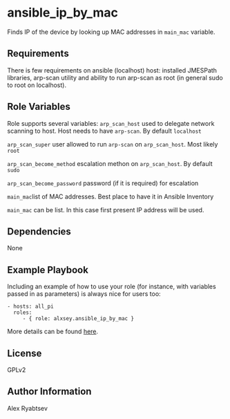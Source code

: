 ansible_ip_by_mac
=========

Finds IP of the device by looking up MAC addresses in `main_mac` variable.

Requirements
------------

There is few requirements on ansible (localhost) host: installed JMESPath libraries, 
arp-scan utility and ability to run arp-scan as root (in general sudo to root on localhost).

Role Variables
--------------
Role supports several variables:
`arp_scan_host` used to delegate network scanning to host. Host needs to have `arp-scan`. By default `localhost`

`arp_scan_super` user allowed to run `arp-scan` on `arp_scan_host`. Most likely `root`

`arp_scan_become_method` escalation methon on `arp_scan_host`. By default `sudo`

`arp_scan_become_password` password (if it is required) for escalation

`main_mac`list of MAC addresses. Best place to have it in Ansible Inventory

`main_mac` can be list. In this case first present IP address will be used.

Dependencies
------------
None

Example Playbook
----------------

Including an example of how to use your role (for instance, with variables passed in as parameters) is always nice for users too:

    - hosts: all_pi
      roles:
         - { role: alxsey.ansible_ip_by_mac }
         
More details can be found [here](example/).

License
-------

GPLv2

Author Information
------------------

Alex Ryabtsev
